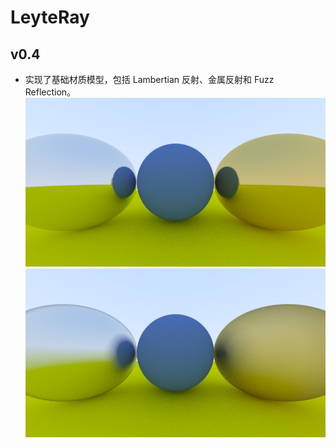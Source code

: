 # LeyteRay

## v0.4
- 实现了基础材质模型，包括 Lambertian 反射、金属反射和 Fuzz Reflection。
![image5.png](result/image5.png)
![image6.png](result/image6.png)

[//]: # (## v0.3)

[//]: # (- 在 v0.2 的基础上重构了代码，增加了 `Camera` 类，将原来主函数中管理相机的代码移动到 `Camera` 类中。)

[//]: # (- 用多重采样实现了 `Anti-aliasing`。)

[//]: # (- 实现了一个简易的 TimeProfiler 对渲染的时间长度进行监测。)

[//]: # (- 实现了 Diffuse 材质，采用了Lambertian反射模型，并对结果进行 Gamma 校正)